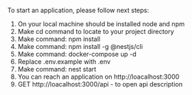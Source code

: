To start an application, please follow next steps:

1. On your local machine should be installed node and npm
2. Make cd command to locate to your project directory
3. Make command: npm install
4. Make command: npm install -g @nestjs/cli
5. Make command: docker-compose up -d
6. Replace .env.example with .env
7. Make command: nest start
8. You can reach an application on http://loacalhost:3000
9. GET http://loacalhost:3000/api - to open api description
